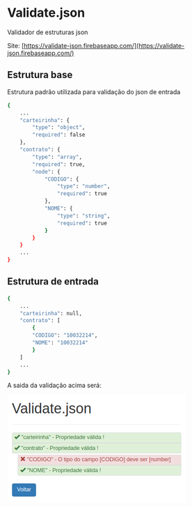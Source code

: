 # Validate.json
Validador de estruturas json

Site: [https://validate-json.firebaseapp.com/](https://validate-json.firebaseapp.com/)

## Estrutura base
Estrutura padrão utilizada para validação do json de entrada

``` bash
{
    ...
    "carteirinha": {
        "type": "object",
        "required": false
    },
    "contrato": {
        "type": "array",
        "required": true,
        "node": {
            "CODIGO": {
                "type": "number",
                "required": true
            },
            "NOME": {
                "type": "string",
                "required": true
            }
        }
    }
    ...
}
```

## Estrutura de entrada

``` bash
{
    ...
    "carteirinha": null,
    "contrato": [
        {
        "CODIGO": "10032214",
        "NOME": "10032214"
        }
    ]
    ...
}
```

A saida da validação acima será:

![alt text](public/retorno_validate.png)